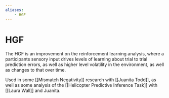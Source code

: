 ```yaml
---
aliases:
    - HGF
---
```


# HGF

The HGF is an improvement on the reinforcement learning analysis, where a participants sensory input drives levels of learning about trial to trial prediction errors, as well as higher level volatility in the environment, as well as changes to that over time.

Used in some [[Mismatch Negativity]] research with [[Juanita Todd]], as well as some analysis of the [[Helicopter Predictive Inference Task]] with [[Laura Wall]] and Juanita.